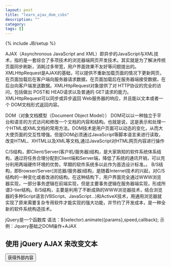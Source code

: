 ```yaml
---
layout: post
title: "learn_ajax_dom_csbs"
description: ""
category: 
tags: []
---
```

{% include JB/setup %}

AJAX（Asynchronous JavaScript and XML）即异步的JavaScript与XML技术，指的是一套综合了多项技术的浏览器端网页开发技术。其实就是为了解决传统页面同步刷新，消耗过多带宽，用户界面效果不友好等问题提出的。
XMLHttpRequest是AJAX的基础，可以提供不重新加载页面的情况下更新网页，在页面加载后在客户端向服务器请求数据，在页面加载后在服务器端接受数据，在后台向客户端发送数据。XMLHttpRequest对象提供了对 HTTP协议的完全的访问，包括做出 POST和 HEAD请求以及普通的 GET请求的能力。XMLHttpRequest可以同步或异步返回 Web服务器的响应，并且能以文本或者一个 DOM文档形式返回内容。


DOM（对象文档模型（Document Object Model））
DOM可以以一种独立于平台和语言的方式访问和修改一个文档的内容和结构。也就是说，这是表示和处理一个HTML或XML文档的常用方法。DOM技术是用户页面可以动态的变化，从而大大使页面的交互性增强。但是DOM必须通过JavaScript等脚本语言来进行读取，改变HTML、XHTML以及XML等文档,通过JavaScript对HTML网页内容进行操作


C/S结构，即Client/Server(客户机/服务器)结构，是大家熟知的软件系统体系结构，通过将任务合理分配到Client端和Server端，降低了系统的通讯开销，可以充分利用两端硬件环境的优势。早期的软件系统多以此作为首选设计标准。。 
B/S结构，即Browser/Server(浏览器/服务器)结构，是随着Internet技术的兴起，对C/S结构的一种变化或者改进的结构。在这种结构下，用户界面完全通过WWW浏览器实现，一部分事务逻辑在前端实现，但是主要事务逻辑在服务器端实现，形成所谓3-tier结构。B/S结构，主要是利用了不断成熟的WWW浏览器技术，结合浏览器的多种Script语言(VBScript、JavaScript…)和ActiveX技术，用通用浏览器就实现了原来需要复杂专用软件才能实现的强大功能，并节约了开发成本，是一种全新的软件系统构造技术。


jQuery是一个函数库
语法：$(selector).animate({params},speed,callback);
示例：Jquery基础之DOM操作+AJAX
<!DOCTYPE html>
<html>
<head>
<script src="/jquery/jquery-1.11.1.min.js"></script>
<script>
$(document).ready(function(){
  $("button").click(function(){
    $("#div1").load("/example/jquery/demo_test.txt",function(responseTxt,statusTxt,xhr){
      if(statusTxt=="success")
        alert("外部内容加载成功！");
      if(statusTxt=="error")
        alert("Error: "+xhr.status+": "+xhr.statusText);
    });
  });
});
</script>
</head>
<body>

<div id="div1"><h2>使用 jQuery AJAX 来改变文本</h2></div>
<button>获得外部内容</button>

</body>
</html>
